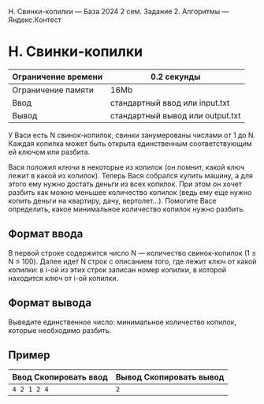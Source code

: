 H. Свинки-копилки — База 2024 2 сем. Задание 2. Алгоритмы — Яндекс.Контест

# H. Свинки-копилки

| Ограничение времени | 0.2 секунды                     |
| ------------------- | -------------------------------- |
| Ограничение памяти  | 16Mb                             |
| Ввод                | стандартный ввод или input.txt   |
| Вывод               | стандартный вывод или output.txt |

У Васи есть N свинок-копилок, свинки занумерованы числами от 1 до N. Каждая копилка может быть открыта единственным соответствующим ей ключом или разбита.

Вася положил ключи в некоторые из копилок (он помнит, какой ключ лежит в какой из копилок). Теперь Вася собрался купить машину,
а для этого ему нужно достать деньги из всех копилок. При этом он хочет разбить как можно меньшее количество копилок (ведь
ему еще нужно копить деньги на квартиру, дачу, вертолет...). Помогите Васе определить, какое минимальное количество копилок
нужно разбить.

## Формат ввода

В первой строке содержится число N — количество свинок-копилок (1 ≤ N ≤ 100). Далее идет N строк с описанием того, где лежит ключ от какой копилки: в i-ой из этих строк записан номер копилки, в которой находится ключ от i-ой копилки.

## Формат вывода

Выведите единственное число: минимальное количество копилок, которые необходимо разбить.

## Пример

| Ввод Скопировать ввод | Вывод Скопировать вывод |
| --------------------- | ----------------------- |
| `4 2 1 2 4 `          | `2 `                    |

